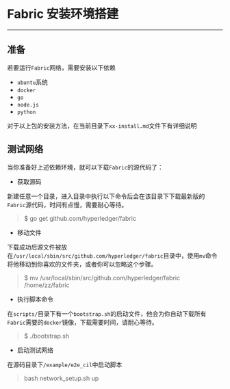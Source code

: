 # Fabric 安装环境搭建
***
## 准备
若要运行`Fabric`网络，需要安装以下依赖
- `ubuntu`系统
- `docker`
- `go`
- `node.js`
- `python`

对于以上包的安装方法，在当前目录下`xx-install.md`文件下有详细说明

## 测试网络
当你准备好上述依赖环境，就可以下载`Fabric`的源代码了：
- 获取源码

新建任意一个目录，进入目录中执行以下命令后会在该目录下下载最新版的`Fabric`源代码，时间有点慢，需要耐心等待。
> $ go get github.com/hyperledger/fabric

- 移动文件

下载成功后源文件被放在`/usr/local/sbin/src/github.com/hyperledger/fabric`目录中，使用`mv`命令将他移动到你喜欢的文件夹，或者你可以忽略这个步骤。
> $ mv /usr/local/sbin/src/github.com/hyperledger/fabric /home/zz/fabric

- 执行脚本命令

在`scripts/`目录下有一个`bootstrap.sh`的启动文件，他会为你自动下载所有`Fabric`需要的`docker`镜像，下载需要时间，请耐心等待。
> $ ./bootstrap.sh

- 启动测试网络

在源码目录下`/example/e2e_cil`中启动脚本
> bash network_setup.sh up






